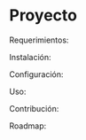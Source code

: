 # Proyecto
Requerimientos:

    
Instalación:

    

Configuración:

    

Uso:

    

Contribución:


Roadmap: 
